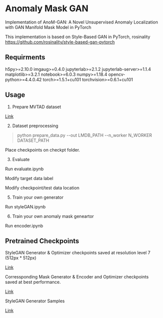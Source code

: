 # Anomaly Mask GAN

Implementation of AnoM-GAN: A Novel Unsupervised Anomaly Localization with GAN Manifold Mask Model in PyTorch

This implementation is based on Style-Based GAN in PyTorch, rosinality https://github.com/rosinality/style-based-gan-pytorch


## Requirments

h5py>=2.10.0
imgaug>=0.4.0
jupyterlab>=2.1.2
jupyterlab-server>=1.1.4
matplotlib>=3.2.1
notebook>=6.0.3
numpy>=1.18.4
opencv-python>=4.4.0.42
torch>=1.5.1+cu101
torchvision>=0.6.1+cu101

## Usage

1. Prepare MVTAD dataset

[Link](https://www.mvtec.com/company/research/datasets/mvtec-ad)

2. Dataset preprocessing

> python prepare_data.py --out LMDB_PATH --n_worker N_WORKER DATASET_PATH

Place checkpoints on checkpt folder.

3. Evaluate

Run evaluate.ipynb

Modify target data label

Modify checkpoint/test data location


5. Train your own generator

Run styleGAN.ipynb

6. Train your own anomaly mask geneartor

Run encoder.ipynb

## Pretrained Checkpoints

StyleGAN Generator & Optimizer checkpoints saved at resolution level 7 (512px * 512px)

[Link](https://www.dropbox.com/sh/f6i0w7tyvhw969v/AABb6rPslJ-2aurn6aa_7YNVa?dl=0)

Corressponding Mask Generator & Encoder and Optimizer checkpoints saved at best performance.

[Link](https://www.dropbox.com/sh/vkori9qll8uwszn/AAA6GrmDIXPdZw7YZEIHL-PKa?dl=0)


StyleGAN Generator Samples

[Link](https://www.dropbox.com/sh/nsnaib0xl5gkd5h/AACMCvJBcudXAqvm5fZsPSKga?dl=0)
